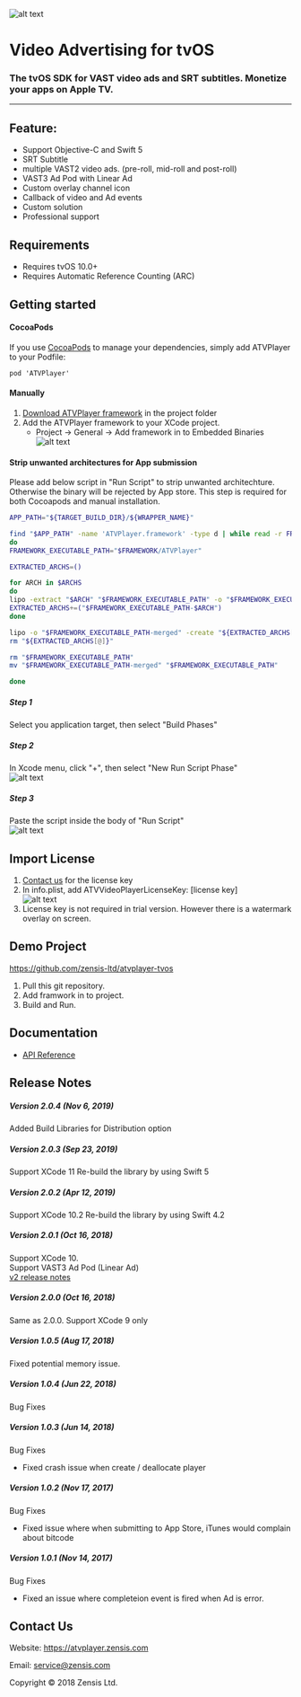 ![alt text][logo]

# Video Advertising for tvOS
### The tvOS SDK for VAST video ads and SRT subtitles. Monetize your apps on Apple TV.
***
## Feature:
- Support Objective-C and Swift 5
- SRT Subtitle
- multiple VAST2 video ads. (pre-roll, mid-roll and post-roll)
- VAST3 Ad Pod with Linear Ad
- Custom overlay channel icon
- Callback of video and Ad events
- Custom solution
- Professional support

## Requirements
- Requires tvOS 10.0+
- Requires Automatic Reference Counting (ARC)

## Getting started

#### CocoaPods
If you use [CocoaPods] to manage your dependencies, simply add ATVPlayer to your Podfile:
```
pod 'ATVPlayer'
```
#### Manually
1. [Download ATVPlayer framework] in the project folder
2. Add the ATVPlayer framework to your XCode project. 
   * Project -> General -> Add framework in to Embedded Binaries  
![alt text][setup]

#### Strip unwanted architectures for App submission
Please add below script in "Run Script" to strip unwanted architechture. Otherwise the binary will be rejected by App store.
This step is required for both Cocoapods and manual installation. 
```sh
APP_PATH="${TARGET_BUILD_DIR}/${WRAPPER_NAME}"

find "$APP_PATH" -name 'ATVPlayer.framework' -type d | while read -r FRAMEWORK
do
FRAMEWORK_EXECUTABLE_PATH="$FRAMEWORK/ATVPlayer"

EXTRACTED_ARCHS=()

for ARCH in $ARCHS
do
lipo -extract "$ARCH" "$FRAMEWORK_EXECUTABLE_PATH" -o "$FRAMEWORK_EXECUTABLE_PATH-$ARCH"
EXTRACTED_ARCHS+=("$FRAMEWORK_EXECUTABLE_PATH-$ARCH")
done

lipo -o "$FRAMEWORK_EXECUTABLE_PATH-merged" -create "${EXTRACTED_ARCHS[@]}"
rm "${EXTRACTED_ARCHS[@]}"

rm "$FRAMEWORK_EXECUTABLE_PATH"
mv "$FRAMEWORK_EXECUTABLE_PATH-merged" "$FRAMEWORK_EXECUTABLE_PATH"

done
```

##### Step 1
Select you application target, then select "Build Phases"

##### Step 2
In Xcode menu, click "+", then select "New Run Script Phase"  
![alt text][new_run_script]

##### Step 3
Paste the script inside the body of "Run Script"  
![alt text][run_script]



## Import License
1. [Contact us] for the license key
2. In info.plist, add ATVVideoPlayerLicenseKey: [license key]  
![alt text][license]
3. License key is not required in trial version. However there is a watermark overlay on screen.

## Demo Project

https://github.com/zensis-ltd/atvplayer-tvos

1. Pull this git repository. 
2. Add framwork in to project.
4. Build and Run.

## Documentation
* [API Reference] 

## Release Notes

##### Version 2.0.4 (Nov 6, 2019)
Added Build Libraries for Distribution option

##### Version 2.0.3 (Sep 23, 2019)
Support XCode 11
Re-build the library by using Swift 5

##### Version 2.0.2 (Apr 12, 2019)
Support XCode 10.2
Re-build the library by using Swift 4.2

##### Version 2.0.1 (Oct 16, 2018)
Support XCode 10.  
Support VAST3 Ad Pod (Linear Ad)   
[v2 release notes]

##### Version 2.0.0 (Oct 16, 2018)
Same as 2.0.0. Support XCode 9 only

##### Version 1.0.5 (Aug 17, 2018)
Fixed potential memory issue.

##### Version 1.0.4 (Jun 22, 2018)
Bug Fixes

##### Version 1.0.3 (Jun 14, 2018)
Bug Fixes
* Fixed crash issue when create / deallocate player

##### Version 1.0.2 (Nov 17, 2017)
Bug Fixes
* Fixed issue where when submitting to App Store, iTunes would complain about bitcode

##### Version 1.0.1 (Nov 14, 2017)
Bug Fixes
* Fixed an issue where completeion event is fired when Ad is error.

## Contact Us
Website: https://atvplayer.zensis.com 

Email: service@zensis.com

Copyright :copyright: 2018 Zensis Ltd.

[API Reference]: https://atvplayer.zensis.com/doc/index.html
[CocoaPods]: https://cocoapods.org/
[Contact us]: https://atvplayer.zensis.com/contact-us.html
[logo]: https://atvplayer.zensis.com/demo/assets/logo_light.png
[setup]: https://atvplayer.zensis.com/demo/assets/setup.png
[license]: https://atvplayer.zensis.com/demo/assets/license.png
[new_run_script]: https://atvplayer.zensis.com/demo/assets/new_run_script.png
[run_script]: https://atvplayer.zensis.com/demo/assets/run_script.png
[Download ATVPlayer framework]: https://atvplayer.zensis.com/atvplayer_sdk.zip
[Download v2.0.0 framework]: https://atvplayer.zensis.com/atvplayer_sdk_2_0_0.zip
[v2 release notes]: docs/v2_release.md

